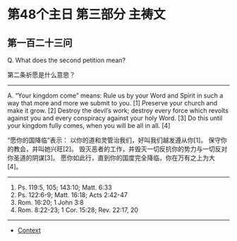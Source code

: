 # 第48个主日 第三部分 主祷文

## 第一百二十三问

Q. What does the second petition mean?

第二条祈愿是什么意思？

---

A. “Your kingdom come” means:
Rule us by your Word and Spirit in such a way
that more and more we submit to you. [1]
Preserve your church and make it grow. [2]
Destroy the devil’s work;
destroy every force which revolts against you
and every conspiracy against your holy Word. [3]
Do this until your kingdom fully comes,
when you will be all in all. [4]

“愿你的国降临”表示：
以你的道和灵管治我们，好叫我们越发遵从你[1]。
保守你的教会，并叫她兴旺[2]。
毁灭恶者的工作，并毁灭一切反抗你的势力与一切反对你圣道的阴谋[3]。
愿你如此行，直到你的国度完全降临，你在万有之上为大[4]。

---

1. Ps. 119:5, 105; 143:10; Matt. 6:33
2. Ps. 122:6-9; Matt. 16:18; Acts 2:42-47
3. Rom. 16:20; 1 John 3:8
4. Rom. 8:22-23; 1 Cor. 15:28; Rev. 22:17, 20

----

* [Context](./welcome)